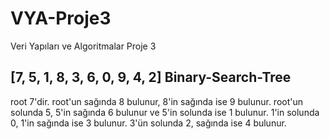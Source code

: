 # VYA-Proje3
Veri Yapıları ve Algoritmalar Proje 3

## [7, 5, 1, 8, 3, 6, 0, 9, 4, 2] Binary-Search-Tree

root 7'dir. root'un sağında 8 bulunur, 8'in sağında ise 9 bulunur. 
root'un solunda 5, 5'in sağında 6 bulunur ve 5'in solunda ise 1 bulunur. 
1'in solunda 0, 1'in sağında ise 3 bulunur.
3'ün solunda 2, sağında ise 4 bulunur.
